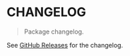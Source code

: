 # CHANGELOG

> Package changelog.

See [GitHub Releases](https://github.com/stdlib-js/stats-base-dists-geometric-kurtosis/releases) for the changelog.
